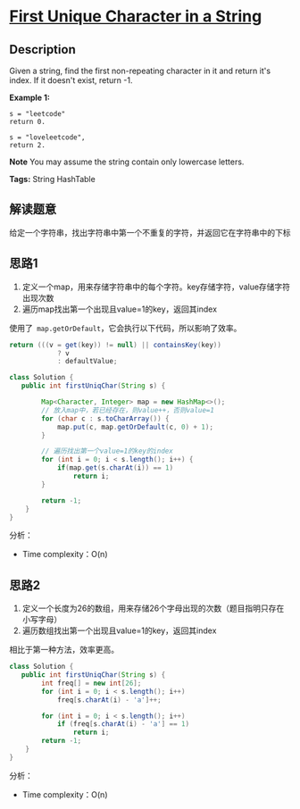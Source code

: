 # [First Unique Character in a String][title]

## Description

Given a string, find the first non-repeating character in it and return it's index. If it doesn't exist, return -1.

**Example 1:**

```
s = "leetcode"
return 0.

s = "loveleetcode",
return 2.
```
**Note**
You may assume the string contain only lowercase letters.

**Tags:** String HashTable

## 解读题意
给定一个字符串，找出字符串中第一个不重复的字符，并返回它在字符串中的下标
## 思路1 
1. 定义一个map，用来存储字符串中的每个字符。key存储字符，value存储字符出现次数
2. 遍历map找出第一个出现且value=1的key，返回其index

使用了` map.getOrDefault`，它会执行以下代码，所以影响了效率。
```java
return (((v = get(key)) != null) || containsKey(key))
            ? v
            : defaultValue;
```


```java
class Solution {
   public int firstUniqChar(String s) {

        Map<Character, Integer> map = new HashMap<>();
        // 放入map中，若已经存在，则value++，否则value=1
        for (char c : s.toCharArray()) {
            map.put(c, map.getOrDefault(c, 0) + 1);
        }

        // 遍历找出第一个value=1的key的index
        for (int i = 0; i < s.length(); i++) {
            if(map.get(s.charAt(i)) == 1)
                return i;
        }

        return -1;
    }
}
```
分析：
- Time complexity：O(n)

## 思路2
1. 定义一个长度为26的数组，用来存储26个字母出现的次数（题目指明只存在小写字母）
2. 遍历数组找出第一个出现且value=1的key，返回其index

相比于第一种方法，效率更高。
```java
class Solution {
   public int firstUniqChar(String s) {
        int freq[] = new int[26];
        for (int i = 0; i < s.length(); i++)
            freq[s.charAt(i) - 'a']++;

        for (int i = 0; i < s.length(); i++)
            if (freq[s.charAt(i) - 'a'] == 1)
                return i;
        return -1;
    }
}
```
分析：
- Time complexity：O(n)


[title]:https://leetcode.com/problems/first-unique-character-in-a-string/description/